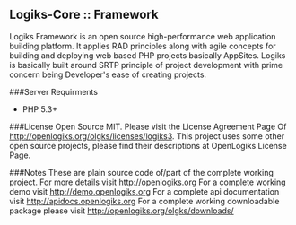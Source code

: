 Logiks-Core :: Framework
------------------------

Logiks Framework is an open source high-performance web application building
platform. It applies RAD principles along with agile concepts for building and 
deploying web based PHP projects basically AppSites. Logiks is basically built
around SRTP principle of project development with prime concern being Developer's
ease of creating projects.

###Server Requirments
+ PHP 5.3+

###License
Open Source MIT. Please visit the License Agreement Page Of <http://openlogiks.org/olgks/licenses/logiks3>.
This project uses some other open source projects, please find their descriptions at OpenLogiks License Page.

###Notes
These are plain source code of/part of the complete working project.
For more details visit <http://openlogiks.org>
For a complete working demo visit <http://demo.openlogiks.org>
For a complete api documentation  visit <http://apidocs.openlogiks.org>
For a complete working downloadable package please visit <http://openlogiks.org/olgks/downloads/>
